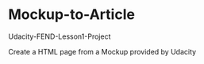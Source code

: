 # Mockup-to-Article
Udacity-FEND-Lesson1-Project

Create a HTML page from a Mockup provided by Udacity
